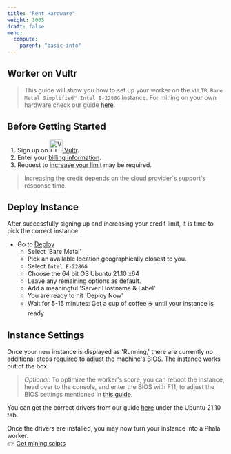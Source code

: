 ```yaml
---
title: "Rent Hardware"
weight: 1005
draft: false
menu:
  compute:
    parent: "basic-info"
---
```


## Worker on Vultr

> This guide will show you how to set up your worker on the `VULTR Bare Metal Simplified™ Intel E-2286G` Instance. For mining on your own hardware check our guide [here](/en-us/mine/khala-mining/hardware-requirements/#requirements-checklist).

## Before Getting Started

1. Sign up on <a href="https://www.vultr.com/?ref=9108833-8H"><img alt="VULTR Bare Metal" src="/images/docs/quick-start/mine-phala/signet__on-dark-blue-bg.png" width="30"> [Vultr](https://vultr.com).
2. Enter your [billing information](https://my.vultr.com/billing/).
3. Request to [increase your limit](https://my.vultr.com/billing/#billinglimits) may be required.

> Increasing the credit depends on the cloud provider's support's response time.

## Deploy Instance

After successfully signing up and increasing your credit limit, it is time to pick the correct instance.

* Go to [Deploy](https://my.vultr.com/deploy/)
  - Select 'Bare Metal'
  - Pick an available location geographically closest to you.
  - Select `Intel E-2286G`
  - Choose the 64 bit OS Ubuntu 21.10 x64
  - Leave any remaining options as default.
  - Add a meaningful 'Server Hostname & Label'
  - You are ready to hit 'Deploy Now'
  - Wait for 5-15 minutes: Get a cup of coffee :coffee: until your instance is ready

## Instance Settings

Once your new instance is displayed as 'Running,' there are currently no additional steps required to adjust the machine's BIOS. The instance works out of the box.

> _Optional:_ To optimize the worker's score, you can reboot the instance, head over to the console, and enter the BIOS with F11, to adjust the BIOS settings mentioned in [this guide](/en-us/mine/khala-mining/hardware-requirements/#check-your-bios).

You can get the correct drivers from our guide [here](/en-us/mine/khala-mining/hardware-requirements/#supported-operating-systems) under the Ubuntu 21.10 tab.

Once the drivers are installed, you may now turn your instance into a Phala worker.
\
 :point_right:  [Get mining scipts](/en-us/mine/khala-mining/quick-start/#quick-start)
